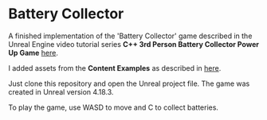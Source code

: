 # Battery Collector
<!--
![batterycollector](https://user-images.githubusercontent.com/9254173/28643357-792569b8-724d-11e7-8f85-890d50aef84a.png)
-->

A finished implementation of the 'Battery Collector' game described in the Unreal Engine video tutorial series **C++ 3rd Person Battery Collector Power Up Game**
[here](https://docs.unrealengine.com/latest/INT/Videos/PLZlv_N0_O1gYup-gvJtMsgJqnEB_dGiM4/mSRov77hNR4/index.html).

I added assets from the **Content Examples** as described in 
[here](https://docs.unrealengine.com/en-us/Resources/ContentExamples).

Just clone this repository and open the Unreal project file. 
The game was created in Unreal version 4.18.3.

To play the game, use WASD to move and C to collect batteries.
